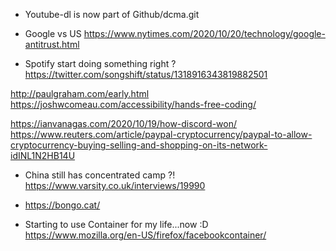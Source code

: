 - Youtube-dl is now part of Github/dcma.git

- Google vs US
https://www.nytimes.com/2020/10/20/technology/google-antitrust.html

- Spotify start doing something right ?
https://twitter.com/songshift/status/1318916343819882501

http://paulgraham.com/early.html
https://joshwcomeau.com/accessibility/hands-free-coding/

https://ianvanagas.com/2020/10/19/how-discord-won/
https://www.reuters.com/article/paypal-cryptocurrency/paypal-to-allow-cryptocurrency-buying-selling-and-shopping-on-its-network-idINL1N2HB14U

- China still has concentrated camp ?!
https://www.varsity.co.uk/interviews/19990

- https://bongo.cat/

- Starting to use Container for my life...now :D
https://www.mozilla.org/en-US/firefox/facebookcontainer/